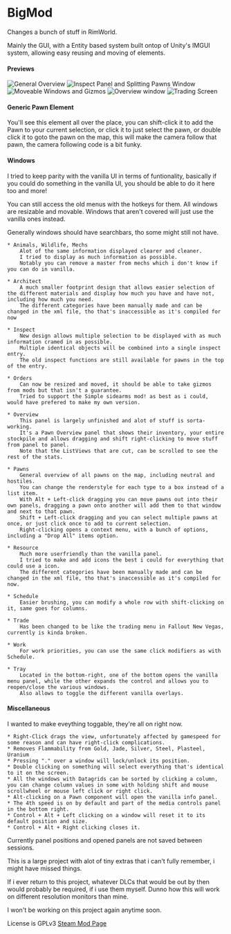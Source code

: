 # BigMod

Changes a bunch of stuff in RimWorld.

Mainly the GUI, with a Entity based system built ontop of Unity's IMGUI system, allowing easy reusing and moving of elements.


#### Previews
![General Overview](https://github.com/Onidotmoe/Big-Mod/assets/32226493/ea77db90-9c84-4f4c-bb14-86e9012bf940)
![Inspect Panel and Splitting Pawns Window](https://github.com/Onidotmoe/Big-Mod/assets/32226493/e3d96691-5d2d-429a-8bbe-2cd360fbae3e)
![Moveable Windows and Gizmos](https://github.com/Onidotmoe/Big-Mod/assets/32226493/c895f441-1873-4092-8948-0dbaa421b245)
![Overview window](https://github.com/Onidotmoe/Big-Mod/assets/32226493/45f652ae-fd22-4508-8298-695bd94a94d4)
![Trading Screen](https://github.com/Onidotmoe/Big-Mod/assets/32226493/57c781ef-1377-459a-902f-3170313e70a9)

#### Generic Pawn Element
You'll see this element all over the place, you can shift-click it to add the Pawn to your current selection, or click it to just select the pawn, or double click it to goto the pawn on the map, this will make the camera follow that pawn, the camera following code is a bit funky.

#### Windows
I tried to keep parity with the vanilla UI in terms of funtionality, basically if you could do something in the vanilla UI, you should be able to do it here too and more!

You can still access the old menus with the hotkeys for them.
All windows are resizable and movable.
Windows that aren't covered will just use the vanilla ones instead.

Generally windows should have searchbars, tho some might still not have.

    * Animals, Wildlife, Mechs
        Alot of the same information displayed clearer and cleaner.
        I tried to display as much information as possible.
        Notably you can remove a master from mechs which i don't know if you can do in vanilla.

    * Architect
        A much smaller footprint design that allows easier selection of the different materials and display how much you have and have not, including how much you need.
        The different categories have been manually made and can be changed in the xml file, tho that's inaccessible as it's compiled for now

    * Inspect
        New design allows multiple selection to be displayed with as much information cramed in as possible.
        Multiple identical objects will be combined into a single inspect entry.
        The old inspect functions are still available for pawns in the top of the entry.

    * Orders
        Can now be resized and moved, it should be able to take gizmos from mods but that isn't a guarantee.
        Tried to support the Simple sidearms mod! as best as i could, would have prefered to make my own version.
    
    * Overview
        This panel is largely unfinished and alot of stuff is sorta-working.
        It's a Pawn Overview panel that shows their inventory, your entire stockpile and allows dragging and shift right-clicking to move stuff from panel to panel.
        Note that the ListViews that are cut, can be scrolled to see the rest of the stats.

    * Pawns
        General overview of all pawns on the map, including neutral and hostiles.
        You can change the renderstyle for each type to a box instead of a list item.
        With Alt + Left-click dragging you can move pawns out into their own panels, dragging a pawn onto another will add them to that window and next to that pawn.
        Shift + Left-click dragging and you can select multiple pawns at once, or just click once to add to current selection.
        Right-clicking opens a context menu, with a bunch of options, including a "Drop All" items option.

    * Resource
        Much more userfriendly than the vanilla panel.
        I tried to make and add icons the best i could for everything that could use a icon.
        The different categories have been manually made and can be changed in the xml file, tho that's inaccessible as it's compiled for now.
        
    * Schedule
        Easier brushing, you can modify a whole row with shift-clicking on it, same goes for columns.

    * Trade
        Has been changed to be like the trading menu in Fallout New Vegas, currently is kinda broken.

    * Work
        For work priorities, you can use the same click modifiers as with Schedule.

    * Tray
        Located in the bottom-right, one of the bottom opens the vanilla menu panel, while the other expands the control and allows you to reopen/close the various windows.
        Also allows to toggle the different vanilla overlays.

#### Miscellaneous
I wanted to make eveything toggable, they're all on right now.

    * Right-Click drags the view, unfortunately affected by gamespeed for some reason and can have right-click complications.
    * Removes Flammability from Gold, Jade, Silver, Steel, Plasteel, Uranium
    * Pressing "." over a window will lock/unlock its position.
    * Double clicking on something will select everything that's identical to it on the screen.
    * All the windows with Datagrids can be sorted by clicking a column, you can change column values in some with holding shift and mouse scrollwheel or mouse left click or right click.
    * Alt-clicking on a Pawn component will open the vanilla info panel.
    * The 4th speed is on by default and part of the media controls panel in the bottom right.
    * Control + Alt + Left clicking on a window will reset it to its default position and size.
    * Control + Alt + Right clicking closes it.

Currently panel positions and opened panels are not saved between sessions.

This is a large project with alot of tiny extras that i can't fully remember, i might have missed things.

If i ever return to this project, whatever DLCs that would be out by then would probably be required, if i use them myself.
Dunno how this will work on different resolution monitors than mine.

I won't be working on this project again anytime soon.

License is GPLv3
[Steam Mod Page](https://steamcommunity.com/sharedfiles/filedetails/?id=2979582708)

